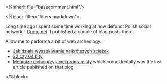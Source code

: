 <%inherit file="basecomment.html"/>

<%block filter="filters.markdown">

Long time ago I spent some time working at now defunct Polish social network - [Grono.net](https://en.wikipedia.org/wiki/Grono.net). I published a couple of blog posts there.

Allow me to performa a bit of web archeology:

 - [Jak działa wyszukiwanie najkrótszych scieżek](https://web.archive.org/web/20081002054741/http://itblog.grono.net/articles/2007/06/27/jak-dzia%C5%82a-wyszukiwanie-najkr%C3%B3tszych-%C5%9Bcie%C5%BCek)
 - [32 czy 64 bity](https://web.archive.org/web/20081228064924/http://itblog.grono.net/articles/2008/01/17/32-czy-64-bity)
 - [Memoize cichy przyjaciel programisty](https://web.archive.org/web/20090112051535/http://itblog.grono.net/articles/2008/03/05/memoize-cichy-przyjaciel-programisty) which coincidentally was the last article published on that blog.


</%block>
